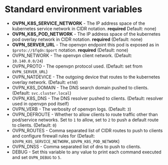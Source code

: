 # Standard environment variables

* **OVPN_K8S_SERVICE_NETWORK** - The IP address space of the kubernetes service network in CIDR notation. **required** Default: none)
* **OVPN_K8S_POD_NETWORK** - The IP address space of the kubernetes pod overlay network in CIDR notation. **required** (Default: none)
* **OVPN_SERVER_URL** - The openvpn endpoint this pod is exposed as in `$proto://$fqdn:$port` notation. **required** (Default: none)
* OVPN_NETWORK - The openvpn client network. (Default: `10.140.0.0/24`)
* OVPN_PROTO - The openvpn protocol used. (Default: set from `OVPN_SERVER_URL`)
* OVPN_NATDEVICE - The outgoing device that routes to the kubernetes overlay network. (Default: `eth0`)
* OVPN_K8S_DOMAIN - The DNS search domain pushed to clients. (Default: `svc.cluster.local`)
* OVPN_K8S_DNS - The DNS resolver pushed to clients. (Default: resolver used in openvpn pod itself)
* OVPN_VERB - The verbosity of openvpn logs. (Default: `3`)
* OVPN_DEFROUTE - Whether to allow clients to route traffic other than pod/service networks. Set to `1` to allow, set to `2` to push a default route to clients. (Default: `0`)
* OVPN_ROUTES - Comma separated list of CIDR routes to push to clients and configure firewall rules for (Default: `$OVPN_K8S_SERVICE_NETWORK,$OVPN_K8S_POD_NETWORK`)
* OVPN_DNSS - Comma separated list of dns to push to clients.
* DEBUG - Set this variable to any value to print each command executed and set `OVPN_DEBUG` to `5`.
